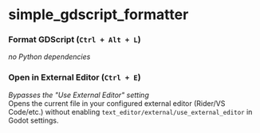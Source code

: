 # simple_gdscript_formatter

### Format GDScript (`Ctrl + Alt + L`)
*no Python dependencies*  

### Open in External Editor (`Ctrl + E`)
*Bypasses the "Use External Editor" setting*  
Opens the current file in your configured external editor (Rider/VS Code/etc.) without enabling `text_editor/external/use_external_editor` in Godot settings.